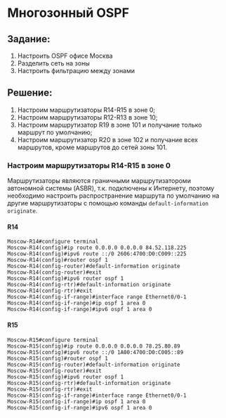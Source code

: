# Многозонный OSPF
## Задание:
1. Настроить OSPF офисе Москва
2. Разделить сеть на зоны
3. Настроить фильтрацию между зонами
## Решение:
1. Настроим маршрутизаторы R14-R15 в зоне 0;
2. Настроим маршрутизаторы R12-R13 в зоне 10;
3. Настроим маршрутизатор R19 в зоне 101 и получание только маршрут по умолчанию;
4. Настроим маршрутизатор R20 в зоне 102 и получание всех маршрутов, кроме маршрутов до сетей зоны 101.


### Настроим маршрутизаторы R14-R15 в зоне 0
Маршрутизаторы являются граничными маршрутизатороми автономной системы (ASBR), т.к. подключены к Интернету, поэтому необходимо настроить распространение маршрута по умолчанию на другие маршрутизаторы с помощью команды ```default-information originate```. 
#### R14
```
Moscow-R14#configure terminal
Moscow-R14(config)#ip route 0.0.0.0 0.0.0.0 84.52.118.225
Moscow-R14(config)#ipv6 route ::/0 2606:4700:D0:C009::225
Moscow-R14(config)#router ospf 1 
Moscow-R14(config-router)#default-information originate 
Moscow-R14(config-router)#exit
Moscow-R14(config)#ipv6 router ospf 1
Moscow-R14(config-rtr)#default-information originate 
Moscow-R14(config-rtr)#exit
Moscow-R14(config-if-range)#interface range Ethernet0/0-1
Moscow-R14(config-if-range)#ip ospf 1 area 0
Moscow-R14(config-if-range)#ipv6 ospf 1 area 0
```
#### R15
```
Moscow-R15#configure terminal
Moscow-R15(config)#ip route 0.0.0.0 0.0.0.0 78.25.80.89
Moscow-R15(config)#ipv6 route ::/0 1A00:4700:D0:C005::89
Moscow-R15(config)#router ospf 1 
Moscow-R15(config-router)#default-information originate 
Moscow-R15(config-router)#exit
Moscow-R15(config)#ipv6 router ospf 1
Moscow-R15(config-rtr)#default-information originate 
Moscow-R15(config-rtr)#exit
Moscow-R15(config-if-range)#interface range Ethernet0/0-1
Moscow-R15(config-if-range)#ip ospf 1 area 0
Moscow-R15(config-if-range)#ipv6 ospf 1 area 0
```
